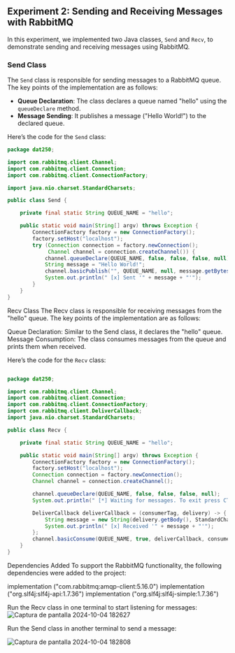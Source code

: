 ## Experiment 2: Sending and Receiving Messages with RabbitMQ

In this experiment, we implemented two Java classes, `Send` and `Recv`, to demonstrate sending and receiving messages using RabbitMQ.

### Send Class

The `Send` class is responsible for sending messages to a RabbitMQ queue. The key points of the implementation are as follows:

- **Queue Declaration**: The class declares a queue named "hello" using the `queueDeclare` method.
- **Message Sending**: It publishes a message ("Hello World!") to the declared queue.

Here’s the code for the `Send` class:

```java
package dat250;

import com.rabbitmq.client.Channel;
import com.rabbitmq.client.Connection;
import com.rabbitmq.client.ConnectionFactory;

import java.nio.charset.StandardCharsets;

public class Send {

    private final static String QUEUE_NAME = "hello";

    public static void main(String[] argv) throws Exception {
        ConnectionFactory factory = new ConnectionFactory();
        factory.setHost("localhost");
        try (Connection connection = factory.newConnection();
             Channel channel = connection.createChannel()) {
            channel.queueDeclare(QUEUE_NAME, false, false, false, null);
            String message = "Hello World!";
            channel.basicPublish("", QUEUE_NAME, null, message.getBytes(StandardCharsets.UTF_8));
            System.out.println(" [x] Sent '" + message + "'");
        }
    }
}
````

Recv Class
The Recv class is responsible for receiving messages from the "hello" queue. The key points of the implementation are as follows:

Queue Declaration: Similar to the Send class, it declares the "hello" queue.
Message Consumption: The class consumes messages from the queue and prints them when received.

Here’s the code for the `Recv` class:

```java

package dat250;

import com.rabbitmq.client.Channel;
import com.rabbitmq.client.Connection;
import com.rabbitmq.client.ConnectionFactory;
import com.rabbitmq.client.DeliverCallback;
import java.nio.charset.StandardCharsets;

public class Recv {

    private final static String QUEUE_NAME = "hello";

    public static void main(String[] argv) throws Exception {
        ConnectionFactory factory = new ConnectionFactory();
        factory.setHost("localhost");
        Connection connection = factory.newConnection();
        Channel channel = connection.createChannel();

        channel.queueDeclare(QUEUE_NAME, false, false, false, null);
        System.out.println(" [*] Waiting for messages. To exit press CTRL+C");

        DeliverCallback deliverCallback = (consumerTag, delivery) -> {
            String message = new String(delivery.getBody(), StandardCharsets.UTF_8);
            System.out.println(" [x] Received '" + message + "'");
        };
        channel.basicConsume(QUEUE_NAME, true, deliverCallback, consumerTag -> { });
    }
}
````

Dependencies Added
To support the RabbitMQ functionality, the following dependencies were added to the project:

implementation ("com.rabbitmq:amqp-client:5.16.0")
implementation ("org.slf4j:slf4j-api:1.7.36")
implementation ("org.slf4j:slf4j-simple:1.7.36")


Run the Recv class in one terminal to start listening for messages:
![Captura de pantalla 2024-10-04 182627](https://github.com/user-attachments/assets/d4d70eca-b292-4efc-b83c-6c572d968143)


Run the Send class in another terminal to send a message:

![Captura de pantalla 2024-10-04 182808](https://github.com/user-attachments/assets/b2b09af9-028f-4766-b63c-0d594020a90e)


